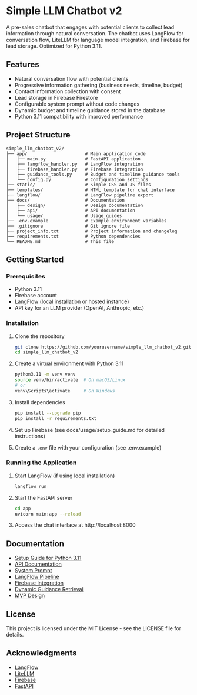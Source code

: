 # Simple LLM Chatbot v2

A pre-sales chatbot that engages with potential clients to collect lead information through natural conversation. The chatbot uses LangFlow for conversation flow, LiteLLM for language model integration, and Firebase for lead storage. Optimized for Python 3.11.

## Features

- Natural conversation flow with potential clients
- Progressive information gathering (business needs, timeline, budget)
- Contact information collection with consent
- Lead storage in Firebase Firestore
- Configurable system prompt without code changes
- Dynamic budget and timeline guidance stored in the database
- Python 3.11 compatibility with improved performance

## Project Structure

```
simple_llm_chatbot_v2/
├── app/                      # Main application code
│   ├── main.py               # FastAPI application
│   ├── langflow_handler.py   # LangFlow integration
│   ├── firebase_handler.py   # Firebase integration
│   ├── guidance_tools.py     # Budget and timeline guidance tools
│   └── config.py             # Configuration settings
├── static/                   # Simple CSS and JS files
├── templates/                # HTML template for chat interface
├── langflow/                 # LangFlow pipeline export
├── docs/                     # Documentation
│   ├── design/               # Design documentation
│   ├── api/                  # API documentation
│   └── usage/                # Usage guides
├── .env.example              # Example environment variables
├── .gitignore                # Git ignore file
├── project_info.txt          # Project information and changelog
├── requirements.txt          # Python dependencies
└── README.md                 # This file
```

## Getting Started

### Prerequisites

- Python 3.11
- Firebase account
- LangFlow (local installation or hosted instance)
- API key for an LLM provider (OpenAI, Anthropic, etc.)

### Installation

1. Clone the repository
   ```bash
   git clone https://github.com/yourusername/simple_llm_chatbot_v2.git
   cd simple_llm_chatbot_v2
   ```

2. Create a virtual environment with Python 3.11
   ```bash
   python3.11 -m venv venv
   source venv/bin/activate  # On macOS/Linux
   # or
   venv\Scripts\activate     # On Windows
   ```

3. Install dependencies
   ```bash
   pip install --upgrade pip
   pip install -r requirements.txt
   ```

4. Set up Firebase (see docs/usage/setup_guide.md for detailed instructions)

5. Create a `.env` file with your configuration (see .env.example)

### Running the Application

1. Start LangFlow (if using local installation)
   ```bash
   langflow run
   ```

2. Start the FastAPI server
   ```bash
   cd app
   uvicorn main:app --reload
   ```

3. Access the chat interface at http://localhost:8000

## Documentation

- [Setup Guide for Python 3.11](docs/usage/setup_guide.md)
- [API Documentation](docs/api/api_documentation.md)
- [System Prompt](docs/design/system_prompt.md)
- [LangFlow Pipeline](docs/design/langflow_pipeline.md)
- [Firebase Integration](docs/design/firebase_integration.md)
- [Dynamic Guidance Retrieval](docs/design/guidance_retrieval.md)
- [MVP Design](docs/design/mvp_design.md)

## License

This project is licensed under the MIT License - see the LICENSE file for details.

## Acknowledgments

- [LangFlow](https://github.com/langflow-ai/langflow)
- [LiteLLM](https://github.com/BerriAI/litellm)
- [Firebase](https://firebase.google.com/)
- [FastAPI](https://fastapi.tiangolo.com/)
